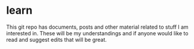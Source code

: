 # learn
This git repo has documents, posts and other material related to stuff I am interested in. These will be my understandings and if anyone would like to read and suggest edits that will be great.
